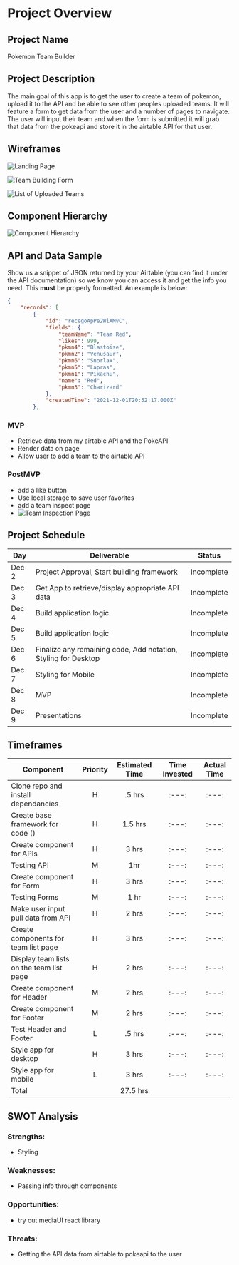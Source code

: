 # Project Overview

## Project Name

Pokemon Team Builder

## Project Description

The main goal of this app is to get the user to create a team of pokemon, upload it to the API and be able to see other peoples uploaded teams. It will feature a form to get data from the user and a number of pages to navigate. The user will input their team and when the form is submitted it will grab that data from the pokeapi and store it in the airtable API for that user.

## Wireframes

![Landing Page](/pkmnteam/project_imgs/landing-page.png)

![Team Building Form](/pkmnteam/project_imgs/team-form.png)

![List of Uploaded Teams](/pkmnteam/project_imgs/team-list.png)



## Component Hierarchy
![Component Hierarchy](/pkmnteam/project_imgs/component-heirarchy.png)

## API and Data Sample

Show us a snippet of JSON returned by your Airtable (you can find it under the API documentation) so we know you can access it and get the info you need. This __must__ be properly formatted. An example is below:

```json
{
    "records": [
        {
            "id": "recegoApPe2WiXMvC",
            "fields": {
                "teamName": "Team Red",
                "likes": 999,
                "pkmn4": "Blastoise",
                "pkmn2": "Venusaur",
                "pkmn6": "Snorlax",
                "pkmn5": "Lapras",
                "pkmn1": "Pikachu",
                "name": "Red",
                "pkmn3": "Charizard"
            },
            "createdTime": "2021-12-01T20:52:17.000Z"
        },
```

### MVP

- Retrieve data from my airtable API and the PokeAPI
- Render data on page 
- Allow user to add a team to the airtable API

### PostMVP  

- add a like button
- Use local storage to save user favorites
- add a team inspect page
- ![Team Inspection Page](/pkmnteam/project_imgs/team-inspect.png)

## Project Schedule

|  Day | Deliverable | Status
|---|---| ---|
|Dec 2| Project Approval, Start building framework | Incomplete
|Dec 3| Get App to retrieve/display appropriate API data| Incomplete
|Dec 4| Build application logic | Incomplete
|Dec 5| Build application logic | Incomplete
|Dec 6| Finalize any remaining code, Add notation, Styling for Desktop | Incomplete
|Dec 7| Styling for Mobile | Incomplete
|Dec 8| MVP | Incomplete
|Dec 9| Presentations | Incomplete

## Timeframes

| Component | Priority | Estimated Time | Time Invested | Actual Time |
| --- | :---: |  :---: | :---: | :---: |
| Clone repo and install dependancies | H | .5 hrs | :---: | :---: |
| Create base framework for code () | H | 1.5 hrs | :---: | :---: |
| Create component for APIs | H | 3 hrs | :---: | :---: |
| Testing API | M | 1hr | :---: | :---: |
| Create component for Form | H | 3 hrs | :---: | :---: |
| Testing Forms | M | 1 hr | :---: | :---: |
| Make user input pull data from API | H | 2 hrs | :---: | :---: |
| Create components for team list page | H | 3 hrs | :---: | :---: |
| Display team lists on the team list page | H | 2 hrs | :---: | :---: |
| Create component for Header | M | 2 hrs | :---: | :---: |
| Create component for Footer | M | 2 hrs | :---: | :---: |
| Test Header and Footer | L | .5 hrs | :---: | :---: |
| Style app for desktop | H | 3 hrs | :---: | :---: |
| Style app for mobile | L | 3 hrs| :---: | :---: |
| Total | | 27.5 hrs|   |   |

## SWOT Analysis

### Strengths:
- Styling

### Weaknesses:
- Passing info through components

### Opportunities:
- try out mediaUI react library

### Threats:
- Getting the API data from airtable to pokeapi to the user
